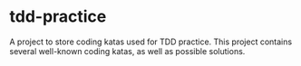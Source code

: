 # tdd-practice
A project to store coding katas used for TDD practice.
This project contains several well-known coding katas, as well as possible solutions.

